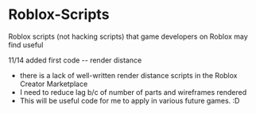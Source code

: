# Roblox-Scripts
Roblox scripts (not hacking scripts) that game developers on Roblox may find useful

11/14 added first code -- render distance
  - there is a lack of well-written render distance scripts in the Roblox Creator Marketplace
  - I need to reduce lag b/c of number of parts and wireframes rendered
  - This will be useful code for me to apply in various future games. :D

